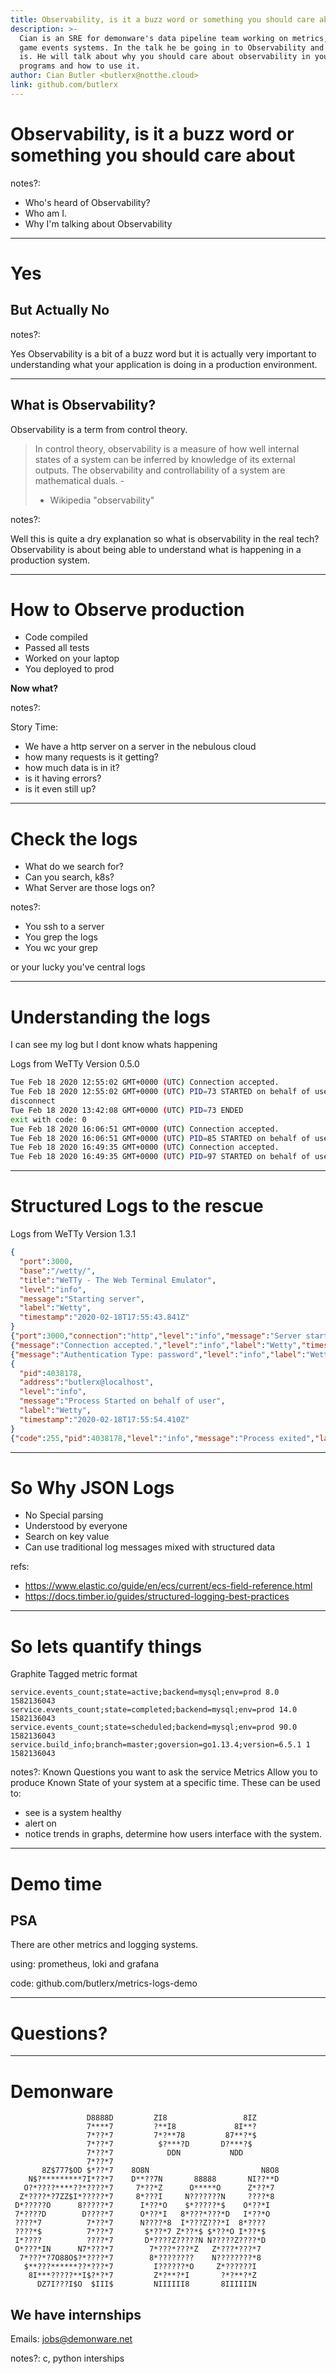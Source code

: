 ```yaml
---
title: Observability, is it a buzz word or something you should care about
description: >-
  Cian is an SRE for demonware's data pipeline team working on metrics, logs and
  game events systems. In the talk he be going in to Observability and what it
  is. He will talk about why you should care about observability in your
  programs and how to use it.
author: Cian Butler <butlerx@notthe.cloud>
link: github.com/butlerx
---
```


# Observability, is it a buzz word or something you should care about

notes?:

- Who's heard of Observability?
- Who am I.
- Why I'm talking about Observability

---

# Yes

## But Actually No

notes?:

Yes Observability is a bit of a buzz word but it is actually very important to
understanding what your application is doing in a production environment.

---

## What is Observability?

Observability is a term from control theory.

> In control theory, observability is a measure of how well internal states of a
> system can be inferred by knowledge of its external outputs. The observability
> and controllability of a system are mathematical duals. -
>
> - Wikipedia "observability"

notes?:

Well this is quite a dry explanation so what is observability in the real tech?
Observability is about being able to understand what is happening in a
production system.

---

# How to Observe production

- Code compiled
- Passed all tests
- Worked on your laptop
- You deployed to prod

**Now what?**

notes?:

Story Time:

- We have a http server on a server in the nebulous cloud
- how many requests is it getting?
- how much data is in it?
- is it having errors?
- is it even still up?

---

# Check the logs

- What do we search for?
- Can you search, k8s?
- What Server are those logs on?

notes?:

- You ssh to a server
- You grep the logs
- You wc your grep

or your lucky you've central logs

---

# Understanding the logs

I can see my log but I dont know whats happening

Logs from WeTTy Version 0.5.0

```bash
Tue Feb 18 2020 12:55:02 GMT+0000 (UTC) Connection accepted.
Tue Feb 18 2020 12:55:02 GMT+0000 (UTC) PID=73 STARTED on behalf of user localhost
disconnect
Tue Feb 18 2020 13:42:08 GMT+0000 (UTC) PID=73 ENDED
exit with code: 0
Tue Feb 18 2020 16:06:51 GMT+0000 (UTC) Connection accepted.
Tue Feb 18 2020 16:06:51 GMT+0000 (UTC) PID=85 STARTED on behalf of user localhost
Tue Feb 18 2020 16:49:35 GMT+0000 (UTC) Connection accepted.
Tue Feb 18 2020 16:49:35 GMT+0000 (UTC) PID=97 STARTED on behalf of user localhost
```

---

# Structured Logs to the rescue

Logs from WeTTy Version 1.3.1

```json
{
  "port":3000,
  "base":"/wetty/",
  "title":"WeTTy - The Web Terminal Emulator",
  "level":"info",
  "message":"Starting server",
  "label":"Wetty",
  "timestamp":"2020-02-18T17:55:43.841Z"
}
{"port":3000,"connection":"http","level":"info","message":"Server started","label":"Wetty","timestamp":"2020-02-18T17:55:43.865Z"}
{"message":"Connection accepted.","level":"info","label":"Wetty","timestamp":"2020-02-18T17:55:47.686Z"}
{"message":"Authentication Type: password","level":"info","label":"Wetty","timestamp":"2020-02-18T17:55:47.688Z"}
{
  "pid":4038178,
  "address":"butlerx@localhost",
  "level":"info",
  "message":"Process Started on behalf of user",
  "label":"Wetty",
  "timestamp":"2020-02-18T17:55:54.410Z"
}
{"code":255,"pid":4038178,"level":"info","message":"Process exited","label":"Wetty","timestamp":"2020-02-18T17:55:54.433Z"}
```

---

# So Why JSON Logs

- No Special parsing
- Understood by everyone
- Search on key value
- Can use traditional log messages mixed with structured data

refs:

- https://www.elastic.co/guide/en/ecs/current/ecs-field-reference.html
- https://docs.timber.io/guides/structured-logging-best-practices

---

# So lets quantify things

Graphite Tagged metric format

```
service.events_count;state=active;backend=mysql;env=prod 8.0 1582136043
service.events_count;state=completed;backend=mysql;env=prod 14.0 1582136043
service.events_count;state=scheduled;backend=mysql;env=prod 90.0 1582136043
service.build_info;branch=master;goversion=go1.13.4;version=6.5.1 1 1582136043
```

notes?: Known Questions you want to ask the service Metrics Allow you to produce
Known State of your system at a specific time. These can be used to:

- see is a system healthy
- alert on
- notice trends in graphs, determine how users interface with the system.

---

# Demo time

## PSA

There are other metrics and logging systems.

using: prometheus, loki and grafana

code: github.com/butlerx/metrics-logs-demo

---

# Questions?

---

# Demonware

```
                 D8888D         ZI8                 8IZ
                 7****7         ?**I8             8I**?
                 7*??*7         7*?**78         87**?*$
                 7*??*7          $?***?D       D?***?$
                 7*??*7            DDN           NDD
                 7*??*7
       8Z$777$OD $*??*7    8O8N                         N8O8
    N$?*********7I*??*7    D**??7N       88888       NI??**D
   O?*????****??*????*7     7*??*Z      O*****O      Z*??*7
  Z*????*?7ZZ$I*?????*7     8*???I     N???????N     ????*8
 D*?????O      8?????*7      I*??*O    $*?????*$    O*??*I
 7*????D        D????*7      O*??*I   8*???*???*D   I*??*O
 ????*7          7*??*7      N????*8  I*???Z???*I  8*????
 ????*$          7*??*7       $*??*7 Z*??*$ $*??*O I*??*$
 I*????          ????*7       D*????Z?????N N?????Z????*D
 O*???*IN      N7*???*7        7*???*???*Z   Z*???*???*7
  7*???*?7O88O$?*????*7        8*????????    N????????*8
   $**???******??*???*7         I??????*O     Z*??????I
    8I***?????**I$?*?*7         Z*?**?*I       ?*?**?*Z
      DZ7I???I$O  $III$         NIIIIII8       8IIIIIIN
```

## We have internships

Emails: jobs@demonware.net

notes?: c, python interships
